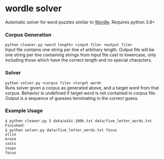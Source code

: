 # wordle solver
Automatic solver for word puzzles similar to [Wordle](https://www.powerlanguage.co.uk/wordle/). Requires python 3.8+

### Corpus Generation
`python cleaner.py <word length> <input file> <output file>`  
Input file contains one string per line of arbitrary length. Output file will be one string per line containing strings from input file 
cast to lowercase, only including those which have the correct length and no special characters. 

### Solver
`python solver.py <corpus file> <target word>`  
Runs solver given a corpus as generated above, and a target word from that corpus. Behavior is undefined if target word is not contained in
corpus file. Output is a sequence of guesses terminating in the correct guess.

### Example Usage
```bash
$ python cleaner.py 5 data/wiki-100k.txt data/five_letter_words.txt 
Finished!
$ python solver.py data/five_letter_words.txt focus
ollie
bravo
costs
coups
focus
```

